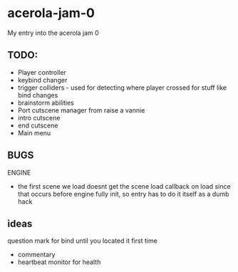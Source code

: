 # acerola-jam-0

My entry into the acerola jam 0

## TODO:

- Player controller
- keybind changer
- trigger colliders - used for detecting where player crossed for stuff like bind changes
- brainstorm abilities
- Port cutscene manager from raise a vannie
- intro cutscene
- end cutscene
- Main menu

## BUGS

ENGINE

- the first scene we load doesnt get the scene load callback on load since that occurs before engine fully init, so entry has to do it itself as a dumb hack

## ideas

question mark for bind until you located it first time

- commentary
- heartbeat monitor for health
